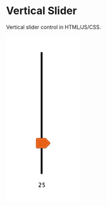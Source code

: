 # Vertical Slider

Vertical slider control in HTML/JS/CSS.

![Vertical Slider](vertical_slider.png)
